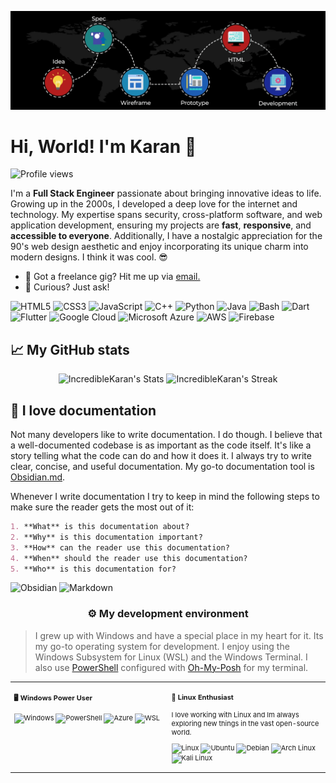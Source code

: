 ![Banner](https://github.com/IncredibleKaran/IncredibleKaran/blob/main/banner-bg.gif)
# Hi, World! I'm Karan 👋

![Profile views](https://komarev.com/ghpvc/?username=IncredibleKaran&label=Profile%20views&color=60598F&style=flat)

<div class="github-introduction">

I'm a **Full Stack Engineer** passionate about bringing innovative ideas to life. Growing up in the 2000s, I developed a deep love for the internet and technology. My expertise spans security, cross-platform software, and web application development, ensuring my projects are **fast**, **responsive**, and **accessible to everyone**. Additionally, I have a nostalgic appreciation for the 90's web design aesthetic and enjoy incorporating its unique charm into modern designs. I think it was cool. 😎

</div>

- 💼 Got a freelance gig? Hit me up via <a href="mailto:karanlalwani.dev@gmail.com">email.</a>
- 💬 Curious? Just ask!

<div class="badges-intro">

![HTML5](https://img.shields.io/badge/-HTML5-000000?style=flat&logo=html5&logoColor=#E34F26)
![CSS3](https://img.shields.io/badge/-CSS3-000000?style=flat&logo=css3&logoColor=#1572B6)
![JavaScript](https://img.shields.io/badge/-JavaScript-000000?style=flat&logo=javascript&logoColor=#F7DF1E)
![C++](https://img.shields.io/badge/-C++-000000?style=flat&logo=cplusplus&logoColor=#00599C)
![Python](https://img.shields.io/badge/-Python-000000?style=flat&logo=python&logoColor=#3776AB)
![Java](https://img.shields.io/badge/-Java-000000?style=flat&logo=java&logoColor=#007396)
![Bash](https://img.shields.io/badge/-Bash-000000?style=flat&logo=gnu-bash&logoColor=#4EAA25)
![Dart](https://img.shields.io/badge/-Dart-000000?style=flat&logo=dart&logoColor=#0175C2)
![Flutter](https://img.shields.io/badge/-Flutter-000000?style=flat&logo=flutter&logoColor=#02569B)
![Google Cloud](https://img.shields.io/badge/-Google%20Cloud-000000?style=flat&logo=google-cloud&logoColor=#4285F4)
![Microsoft Azure](https://img.shields.io/badge/-Microsoft%20Azure-000000?style=flat&logo=microsoft-azure&logoColor=#0078D4)
![AWS](https://img.shields.io/badge/-AWS-000000?style=flat&logo=amazon-aws&logoColor=#FF9900)
![Firebase](https://img.shields.io/badge/-Firebase-000000?style=flat&logo=firebase&logoColor=#FFCA28)

</div>

## 📈 My GitHub stats

<div class="badges-githubstats">
  <p align="center">
    <img src="https://github-readme-stats.vercel.app/api?username=IncredibleKaran&theme=tokyonight&show_icons=true&hide_border=true&count_private=true" alt="IncredibleKaran's Stats" height="165">
    <img src="https://github-readme-streak-stats.herokuapp.com/?user=IncredibleKaran&theme=tokyonight&hide_border=true" alt="IncredibleKaran's Streak" height="165">
  </p>
</div>

## 📃 I love documentation

Not many developers like to write documentation. I do though. I believe that a well-documented codebase is as important as the code itself. It's like a story telling what the code can do and how it does it. I always try to write clear, concise, and useful documentation. My go-to documentation tool is <a href="https://obsidian.md/" target="_blank">Obsidian.md</a>.

Whenever I write documentation I try to keep in mind the following steps to make sure the reader gets the most out of it:

```markdown
1. **What** is this documentation about?
2. **Why** is this documentation important?
3. **How** can the reader use this documentation?
4. **When** should the reader use this documentation?
5. **Who** is this documentation for?
```

![Obsidian](https://img.shields.io/badge/-Obsidian-503D4D?style=flat&logo=obsidian&logoColor=#0078D6)
![Markdown](https://img.shields.io/badge/-Markdown-000000?style=flat&logo=markdown&logoColor=#000000)

### <p align="center">⚙️ My development environment </p>

> I grew up with Windows and have a special place in my heart for it. Its my go-to operating system for development. I enjoy using the Windows Subsystem for Linux (WSL) and the Windows Terminal. I also use <a href="https://docs.microsoft.com/en-us/powershell/" target="_blank">PowerShell</a> configured with <a href="https://ohmyposh.dev/" target="_blank">Oh-My-Posh</a> for my terminal.

<div class="table-devenvironment">
  <table style="font-size: 11px">
  <tr>
  <td valign="top" width="50%">
  
  #### 🖥️ Windows Power User
  
  ![Windows](https://img.shields.io/badge/-Windows-503D4D?style=flat&logo=windows&logoColor=#0078D6)
  ![PowerShell](https://img.shields.io/badge/-PowerShell-000000?style=flat&logo=powershell&logoColor=#5391FE)
  ![Azure](https://img.shields.io/badge/-Azure-000000?style=flat&logo=microsoft-azure&logoColor=#0078D4)
  ![WSL](https://img.shields.io/badge/-WSL-000000?style=flat&logo=windows-subsystem-for-linux&logoColor=#FCC624)
  
  </td>
  <td valign="top" width="50%">
  
  #### 🐧 Linux Enthusiast
  
  I love working with Linux and Im always exploring new things in the vast open-source world.
  
  ![Linux](https://img.shields.io/badge/-Linux-000000?style=flat&logo=linux&logoColor=#FCC624)
  ![Ubuntu](https://img.shields.io/badge/-Ubuntu-000000?style=flat&logo=ubuntu&logoColor=#E95420)
  ![Debian](https://img.shields.io/badge/-Debian-000000?style=flat&logo=debian&logoColor=#A81D33)
  ![Arch Linux](https://img.shields.io/badge/-Arch%20Linux-000000?style=flat&logo=arch-linux&logoColor=#1793D1)
  ![Kali Linux](https://img.shields.io/badge/-Kali%20Linux-000000?style=flat&logo=kali-linux&logoColor=#557C94)
  
  </td>
  </tr>
  </table>
</div>
